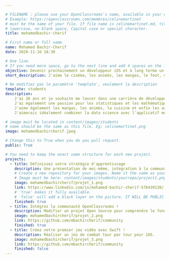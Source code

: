 ```yaml
---

# FILENAME : please use your OpenClassrooms's name, available in your url.
# Example: https://openclassrooms.com/membres/celinemartinet
# must be the name of your file. If file name is celinemartinet.md, title is celinemartinet.
# lowercase, no blank space, Capital case or special character.
title: mohamedbachir-cherif

# First name or full name
name: Mohamed Bachir-Cherif
date: 2020-11-16 18:30

# One line.
# If you need more space, go to the next line and add 4 spaces on the left, as in 'description'.
objective: Devenir prochainement un développeur iOS et à long terme un expert dans cette branche.
short_description: J'aime le cinéma, les animés, les mangas, le foot, mais surtout le code !

# Ne modifiez pas le paramètre 'template', seulement la description
template: students
description:
    J'ai 26 ans et je souhaite me lancer dans une carrière de développeur d'applications, notamment en iOS.
    J'ai également une passion pour les statistiques et les mathématiques, je suis data scientist de formation.
    J'aime également les mangas, les animés, la cuisine et enfin les arts martiaux.
    J'aimerais idéalement combiner la data science avec l'applicatif mobile :)  

# image must be located in content/images/students
# name should be the same as this file. Eg: celinemartinet.png
image: mohamedbachircherif.jpeg

# Change this to True when you do you pull request.
public: True

# You need to keep the exact same structure for each new project.
projects:
  - title: Définissez votre stratégie d'apprentissage
    description: Une présentation de moi-même, intégration à la communauté et conception d'un planning.
    # Create a new repository for your images. Name it the same as your nickname and profile picture.
    # Image must be here: content/images/students/yourrepo/project1.png
    image: mohamedbachircherif/projet_1.png
    link: https://www.linkedin.com/in/mohamed-bachir-cherif-57b439138/
    # 'true' makes it fully available.
    # 'false' will add a black layer on the picture. IT WILL BE PUBLIC!
    finished: true
  - title: Intégrez la communauté OpenClassrooms !
    description: Modifier un projet Open Source pour comprendre le fonctionnement de Git, de Github et des PR. 
    image: mohamedbachircherif/projet_2.png
    link: https://github.com/mbachircherif/community
    finished: true
  - title: Créez votre premier jeu vidéo avec Swift !
    description: Réaliser un jeu de combat tour par tour pour iOS.
    image: mohamedbachircherif/projet_3.png
    link: https://github.com/mbachircherif/community
    finished: false
---
```


